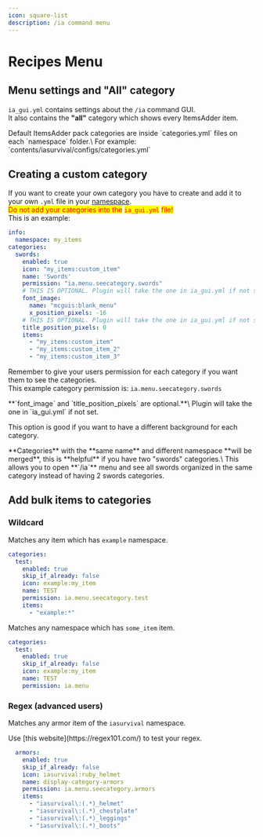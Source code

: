 ```yaml
---
icon: square-list
description: /ia command menu
---
```


# Recipes Menu

## Menu settings and "All" category

`ia_gui.yml` contains settings about the `/ia` command GUI.\
It also contains the **"all"** category which shows every ItemsAdder item.


<Note>
Default ItemsAdder pack categories are inside `categories.yml` files on each `namespace` folder.\
For example: `contents/iasurvival/configs/categories.yml`
</Note>


## Creating a custom category

If you want to create your own category you have to create and add it to your own `.yml` file in your [namespace](beginners/configs-and-resourcepack.md#what-is-a-namespace).\
<mark style="color:red;">Do not add your categories into the</mark> <mark style="color:red;"></mark><mark style="color:red;">`ia_gui.yml`</mark> <mark style="color:red;"></mark><mark style="color:red;">file!</mark>\
This is an example:

```yaml
info:
  namespace: my_items
categories:
  swords:
    enabled: true
    icon: "my_items:custom_item"
    name: 'Swords'
    permission: "ia.menu.seecategory.swords"
    # THIS IS OPTIONAL. Plugin will take the one in ia_gui.yml if not set.
    font_image:
      name: "mcguis:blank_menu"
      x_position_pixels: -16
    # THIS IS OPTIONAL. Plugin will take the one in ia_gui.yml if not set.
    title_position_pixels: 0
    items:
      - "my_items:custom_item"
      - "my_items:custom_item_2"
      - "my_items:custom_item_3"
```

Remember to give your users permission for each category if you want them to see the categories.\
This example category permission is: `ia.menu.seecategory.swords`


<Note>
**`font_image` and `title_position_pixels` are optional.**\
Plugin will take the one in `ia_gui.yml` if not set.

This option is good if you want to have a different background for each category.
</Note>



<Note>
**Categories** with the **same name** and different namespace **will be merged**, this is **helpful** if you have two "swords" categories.\
This allows you to open **`/ia`** menu and see all swords organized in the same category instead of having 2 swords categories.
</Note>


## Add bulk items to categories

### Wildcard

Matches any item which has `example` namespace.

```yml
categories:
  test:
    enabled: true
    skip_if_already: false
    icon: example:my_item
    name: TEST
    permission: ia.menu.seecategory.test
    items:
      - "example:*"
```

Matches any namespace which has `some_item` item.

```yml
categories:
  test:
    enabled: true
    skip_if_already: false
    icon: example:my_item
    name: TEST
    permission: ia.menu
```

### Regex (advanced users)

Matches any armor item of the `iasurvival` namespace.


<Note>
Use [this website](https://regex101.com/) to test your regex.
</Note>


```yml
  armors:
    enabled: true
    skip_if_already: false
    icon: iasurvival:ruby_helmet
    name: display-category-armors
    permission: ia.menu.seecategory.armors
    items:
      - "iasurvival\:(.*)_helmet"
      - "iasurvival\:(.*)_chestplate"
      - "iasurvival\:(.*)_leggings"
      - "iasurvival\:(.*)_boots"
```
